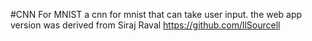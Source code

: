#CNN For MNIST
a cnn for mnist that can take user input. the web app version was derived from Siraj Raval https://github.com/llSourcell
